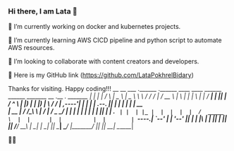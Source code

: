 ### Hi there, I am Lata 👋  
🔭 I’m currently working on docker and kubernetes projects.

🌱 I’m currently learning AWS CICD pipeline and python script to automate AWS resources. 

👯 I’m looking to collaborate with content creators and developers.

🔗 Here is my GitHub link 
(https://github.com/LataPokhrelBidary)

Thanks for visiting. Happy coding!!!
 __    __       ___      .______   .______   ____    ____      ______   ______    _______   __  .__   __.   _______ 
|  |  |  |     /   \     |   _  \  |   _  \  \   \  /   /     /      | /  __  \  |       \ |  | |  \ |  |  /  _____|
|  |__|  |    /  ^  \    |  |_)  | |  |_)  |  \   \/   /     |  ,----'|  |  |  | |  .--.  ||  | |   \|  | |  |  __  
|   __   |   /  /_\  \   |   ___/  |   ___/    \_    _/      |  |     |  |  |  | |  |  |  ||  | |  . `  | |  | |_ | 
|  |  |  |  /  _____  \  |  |      |  |          |  |        |  `----.|  `--'  | |  '--'  ||  | |  |\   | |  |__| | 
|__|  |__| /__/     \__\ | _|      | _|          |__|         \______| \______/  |_______/ |__| |__| \__|  \______| 

🙏💪




<!--
**LataPokhrelBidary/LataPokhrelBidary** is a ✨ _special_ ✨ repository because its `README.md` (this file) appears on your GitHub profile.

Here are some ideas to get you started:

- 🔭 I’m currently working on ...
- 🌱 I’m currently learning ...
- 👯 I’m looking to collaborate on ...
- 🤔 I’m looking for help with ...
- 💬 Ask me about ...
- 📫 How to reach me: ...
- 😄 Pronouns: ...
- ⚡ Fun fact: ...
-->
